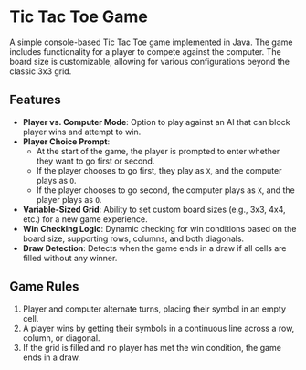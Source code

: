 # Tic Tac Toe Game

A simple console-based Tic Tac Toe game implemented in Java. The game includes functionality for a player to compete against the computer. The board size is customizable, allowing for various configurations beyond the classic 3x3 grid.

## Features

- **Player vs. Computer Mode**: Option to play against an AI that can block player wins and attempt to win.
- **Player Choice Prompt**:
   - At the start of the game, the player is prompted to enter whether they want to go first or second.
   - If the player chooses to go first, they play as `X`, and the computer plays as `O`.
   - If the player chooses to go second, the computer plays as `X`, and the player plays as `O`.
- **Variable-Sized Grid**: Ability to set custom board sizes (e.g., 3x3, 4x4, etc.) for a new game experience.
- **Win Checking Logic**: Dynamic checking for win conditions based on the board size, supporting rows, columns, and both diagonals.
- **Draw Detection**: Detects when the game ends in a draw if all cells are filled without any winner.


## Game Rules

1. Player and computer alternate turns, placing their symbol in an empty cell.
2. A player wins by getting their symbols in a continuous line across a row, column, or diagonal.
3. If the grid is filled and no player has met the win condition, the game ends in a draw.
